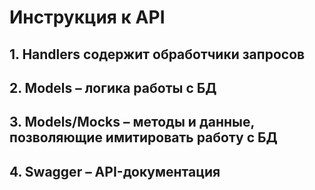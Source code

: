 # Инструкция к API

## 1. Handlers содержит обработчики запросов

## 2. Models – логика работы с БД

## 3. Models/Mocks – методы и данные, позволяющие имитировать работу с БД

## 4. Swagger – API-документация

